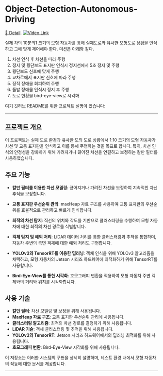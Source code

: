 # Object-Detection-Autonomous-Driving

[🔗 Detail](https://docs.ros.org/en/humble/Installation.html).
[![Video Link](https://i.postimg.cc/43dWpm2k/Untitled.png)](https://www.youtube.com/watch?v=OlB29rsbV0o&ab_channel=%EA%B9%80%EB%8C%80%EC%99%84)

실제 차의 10분의1 크기의 모형 자동차를 통해 실제도로와 유사한 모형도로 상황을 인식하고 그에 맞게 제어해야 한다. 미션은 아래와 같다.

1. 차선 인식 후 차선을 따라 주행
2. 정지 및 횡단보도 표지판 인식시 정지선에서 5초 정지 및 주행
3. 횡단보도 신호에 맞게 주행
4. 교차로에서 표지판 신호에 따라 주행
5. 정적 장애물 회피하여 주행
6. 돌발 장애물 인식시 정지 후 주행
7. 도로 현황을 bird-eye-view로 시각화

여기 깃허브 README를 위한 프로젝트 설명이 있습니다:

---

## 프로젝트 개요

이 프로젝트는 실제 도로 환경과 유사한 모의 도로 상황에서 1:10 크기의 모형 자동차가 차선 및 교통 표지판을 인식하고 이를 통해 주행하는 것을 목표로 합니다. 특히, 차선 인식의 안정성을 강화하기 위해 가려지거나 끊어진 차선을 연결하고 보정하는 칼만 필터를 사용하였습니다.

## 주요 기능

- **칼만 필터를 이용한 차선 모델링**: 끊어지거나 가려진 차선을 보정하여 지속적인 차선 추적을 보장합니다.

- **교통 표지판 우선순위 관리**: maxHeap 자료 구조를 사용하여 교통 표지판의 우선순위를 효율적으로 관리하고 빠르게 인식합니다.

- **최적의 차선 탐지**: 직선의 위치와 각도를 기반으로 클러스터링을 수행하여 모형 자동차에 대한 최적의 차선 경로를 식별합니다.

- **객체 탐지 및 예외 처리**: LiDAR 데이터 처리를 통한 클러스터링과 추적을 통합하며, 자동차 주변의 측면 객체에 대한 예외 처리도 구현합니다.

- **YOLOv3와 TensorRT를 이용한 딥러닝**: 객체 인식을 위해 YOLOv3 알고리즘을 채택하고, 모형 자동차의 Jetson 시리즈 하드웨어에 최적화하기 위해 TensorRT를 사용합니다.

- **Bird-Eye-View를 통한 시각화**: 호모그래피 변환을 적용하여 모형 자동차 주변 객체와의 거리와 위치를 시각화합니다.

## 사용 기술

- **칼만 필터**: 차선 모델링 및 보정을 위해 사용됩니다.
- **MaxHeap 자료 구조**: 교통 표지판 우선순위 관리에 사용됩니다.
- **클러스터링 알고리즘**: 최적의 차선 경로를 결정하기 위해 사용됩니다.
- **LiDAR 기술**: 객체 클러스터링 및 추적을 위해 사용됩니다.
- **YOLOv3와 TensorRT**: Jetson 시리즈 하드웨어에서의 딥러닝 최적화를 위해 사용됩니다.
- **호모그래피 변환**: Bird-Eye-View 시각화를 위해 사용됩니다.

이 저장소는 이러한 시스템의 구현을 상세히 설명하며, 테스트 환경 내에서 모형 자동차의 작동에 대한 문서를 제공합니다.

---
